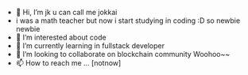 - 👋 Hi, I’m jk u can call me jokkai
- i was a math teacher but now i start studying in coding :D so newbie newbie
- 👀 I’m interested about code
- 🌱 I’m currently learning in fullstack developer
- 💞️ I’m looking to collaborate on blockchain community Woohoo~~
- 📫 How to reach me ... [notnow]

<!---
Jokkailovetocode/Jokkailovetocode is a ✨ special ✨ repository because its `README.md` (this file) appears on your GitHub profile.
You can click the Preview link to take a look at your changes.
--->
